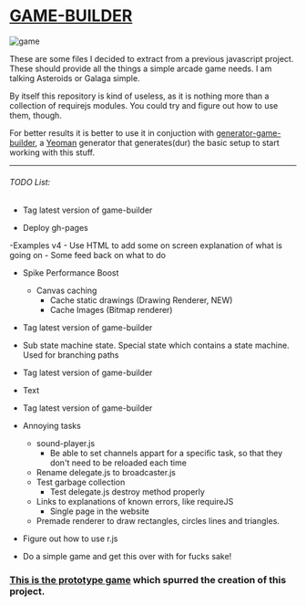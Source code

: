 # [GAME-BUILDER][game-builder]

![game][game]

These are some files I decided to extract from a previous javascript project. These should provide all the things a simple arcade game needs. I am talking Asteroids or Galaga simple. 

By itself this repository is kind of useless, as it is nothing more than a collection of requirejs modules. You could try and figure out how to use them, though. 

For better results it is better to use it in conjuction with [generator-game-builder][generator], a [Yeoman][yeoman] generator that generates(dur) the basic setup to start working with this stuff. 

-----------------------------------

###### TODO List:

- Tag latest version of game-builder

- Deploy gh-pages

-Examples v4
    - Use HTML to add some on screen explanation of what is going on
    - Some feed back on what to do

- Spike Performance Boost
    - Canvas caching
        * Cache static drawings (Drawing Renderer, NEW)
        * Cache Images (Bitmap renderer)       

- Tag latest version of game-builder

- Sub state machine state. Special state which contains a state machine. Used for branching paths

- Tag latest version of game-builder

- Text

- Tag latest version of game-builder

- Annoying tasks
    - sound-player.js
        - Be able to set channels appart for a specific task, so that they don't need to be reloaded each time
    - Rename delegate.js to broadcaster.js
    - Test garbage collection
        - Test delegate.js destroy method properly
    - Links to explanations of known errors, like requireJS
        - Single page in the website
    - Premade renderer to draw rectangles, circles lines and triangles.

- Figure out how to use r.js

- Do a simple game and get this over with for fucks sake!

### [This is the prototype game][tirador] which spurred the creation of this project.

[game]: http://diegomarquez.github.io/game-builder/Galaga.png
[tirador]: http://www.treintipollo.com/tirador/index.html
[generator]: https://github.com/diegomarquez/generator-game-builder
[yeoman]: http://yeoman.io/
[game-builder]: http://diegomarquez.github.io/game-builder
